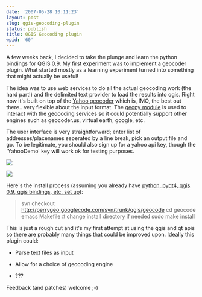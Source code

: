 ```yaml
---
date: '2007-05-28 10:11:23'
layout: post
slug: qgis-geocoding-plugin
status: publish
title: QGIS Geocoding plugin
wpid: '60'
---
```


A few weeks back, I decided to take the plunge and learn the python bindings for QGIS 0.9. My first experiment was to implement a geocoder plugin. What started mostly as a learning experiment turned into something that might actually be useful!

The idea was to use web services to do all the actual geocoding work (the hard part!) and the delimited text provider to load the results into qgis. Right now it's built on top of the [Yahoo geocoder](http://developer.yahoo.com/maps/rest/V1/geocode.html) which is, IMO, the best out there.. very flexible about the input format. The [geopy module](http://exogen.case.edu/projects/geopy/) is used to interact with the geocoding services so it could potentially support other engines such as geocoder.us, virtual earth, google, etc. 

 The user interface is very straightforward; enter list of addresses/placenames seperated by a line break, pick an output file and go. To be legitimate, you should also sign up for a yahoo api key, though the 'YahooDemo' key will work ok for testing purposes.

[![](/img/dialog_thumb.jpg)](/img/dialog.jpg)

[![](/img/result_thumb.jpg)](/img/result.jpg)

Here's the install process (assuming you already have [python, pyqt4, qgis 0.9, qgis bindings, etc. set up](http://www.reprojected.com/presentations/Videos/qgis_install_051407/install_qgis.txt)):



>  svn checkout http://perrygeo.googlecode.com/svn/trunk/qgis/geocode
>      cd geocode
>      emacs Makefile # change install directory if needed
>      sudo make install



This is just a rough cut and it's my first attempt at using the qgis and qt apis so there are probably many things that could be improved upon. Ideally this plugin could:




  * Parse text files as input 


  * Allow for a choice of geocoding engine 


  * ??? 



Feedback (and patches) welcome ;-)
